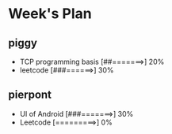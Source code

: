 # Week's Plan

## piggy

- TCP programming basis [##=======>] 20%
- leetcode [###======>] 30%

## pierpont

- UI of Android [###=======>] 30%
- Leetcode [=========>] 0%
